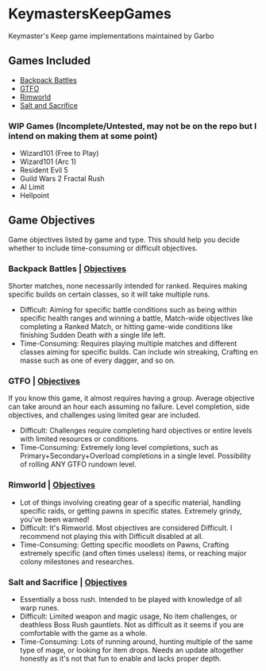 # KeymastersKeepGames
Keymaster's Keep game implementations maintained by Garbo


## Games Included
- [Backpack Battles](https://github.com/ManNamedGarbo/KeymastersKeepGames/blob/c2c9ec18a54f91379677230ae5d4dbb7024f187f/games/backpack_battles_game.py)
- [GTFO](https://github.com/ManNamedGarbo/KeymastersKeepGames/blob/c2c9ec18a54f91379677230ae5d4dbb7024f187f/games/gtfo_game.py)
- [Rimworld](https://github.com/ManNamedGarbo/KeymastersKeepGames/blob/c2c9ec18a54f91379677230ae5d4dbb7024f187f/games/rimworld_game.py)
- [Salt and Sacrifice](https://github.com/ManNamedGarbo/KeymastersKeepGames/blob/main/games/salt_and_sacrifice_game.py)

### WIP Games (Incomplete/Untested, may not be on the repo but I intend on making them at some point)
- Wizard101 (Free to Play)
- Wizard101 (Arc 1)
- Resident Evil 5
- Guild Wars 2 Fractal Rush
- AI Limit
- Hellpoint

## Game Objectives
Game objectives listed by game and type. This should help you decide whether to include time-consuming or difficult objectives.

### Backpack Battles | [Objectives](https://github.com/ManNamedGarbo/KeymastersKeepGames/blob/c2c9ec18a54f91379677230ae5d4dbb7024f187f/games/backpack_battles_game.py#L37)
Shorter matches, none necessarily intended for ranked. Requires making specific builds on certain classes, so it will take multiple runs.
- Difficult: Aiming for specific battle conditions such as being within specific health ranges and winning a battle, Match-wide objectives like completing a Ranked Match, or hitting game-wide conditions like finishing Sudden Death with a single life left.
- Time-Consuming: Requires playing multiple matches and different classes aiming for specific builds. Can include win streaking, Crafting en masse such as one of every dagger, and so on.
### GTFO | [Objectives](https://github.com/ManNamedGarbo/KeymastersKeepGames/blob/c2c9ec18a54f91379677230ae5d4dbb7024f187f/games/gtfo_game.py#L37)
If you know this game, it almost requires having a group. Average objective can take around an hour each assuming no failure. Level completion, side objectives, and challenges using limited gear are included.
- Difficult: Challenges require completing hard objectives or entire levels with limited resources or conditions.
- Time-Consuming: Extremely long level completions, such as Primary+Secondary+Overload completions in a single level. Possibility of rolling ANY GTFO rundown level.
### Rimworld | [Objectives](https://github.com/ManNamedGarbo/KeymastersKeepGames/blob/c2c9ec18a54f91379677230ae5d4dbb7024f187f/games/rimworld_game.py#L36)
- Lot of things involving creating gear of a specific material, handling specific raids, or getting pawns in specific states. Extremely grindy, you've been warned!
- Difficult: It's Rimworld. Most objectives are considered Difficult. I recommend not playing this with Difficult disabled at all.
- Time-Consuming: Getting specific moodlets on Pawns, Crafting extremely specific (and often times useless) items, or reaching major colony milestones and researches.
### Salt and Sacrifice | [Objectives](https://github.com/ManNamedGarbo/KeymastersKeepGames/blob/c2c9ec18a54f91379677230ae5d4dbb7024f187f/games/salt_and_sacrifice_game.py#L44)
- Essentially a boss rush. Intended to be played with knowledge of all warp runes.
- Difficult: Limited weapon and magic usage, No item challenges, or deathless Boss Rush gauntlets. Not as difficult as it seems if you are comfortable with the game as a whole.
- Time-Consuming: Lots of running around, hunting multiple of the same type of mage, or looking for item drops. Needs an update altogether honestly as it's not that fun to enable and lacks proper depth.
